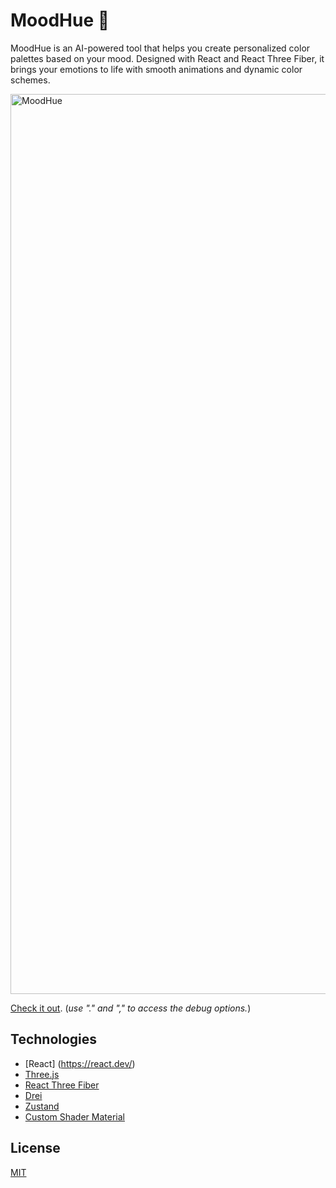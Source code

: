 # MoodHue 🎨

MoodHue is an AI-powered tool that helps you create personalized color palettes based on your mood. Designed with React and React Three Fiber, it brings your emotions to life with smooth animations and dynamic color schemes.

<img width="1440" alt="MoodHue" src="https://github.com/user-attachments/assets/58f0ecb1-874b-4cd1-b32f-b6feb986d9b0" />

[Check it out](https://moodhue.vercel.app/). (_use "." and "," to access the debug options._)

## Technologies
- [React] (https://react.dev/)
- [Three.js](https://threejs.org/)
- [React Three Fiber](https://docs.pmnd.rs/react-three-fiber/getting-started/introduction)
- [Drei](https://github.com/pmndrs/drei)
- [Zustand](https://github.com/pmndrs/zustand)
- [Custom Shader Material](https://github.com/FarazzShaikh/THREE-CustomShaderMaterial)

## License
[MIT](LICENSE)
